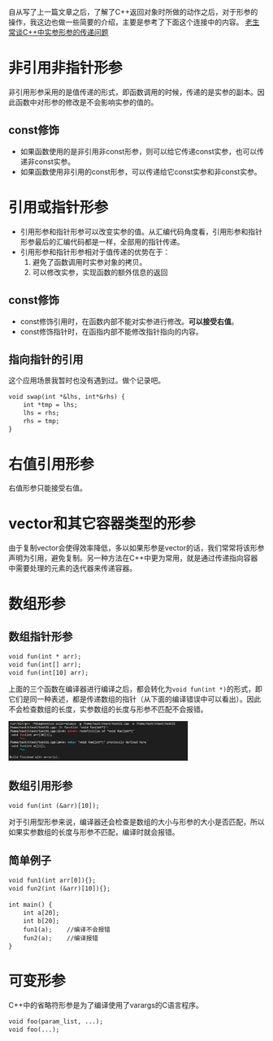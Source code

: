 自从写了上一篇文章之后，了解了C++返回对象时所做的动作之后，对于形参的操作，我这边也做一些简要的介绍，主要是参考了下面这个连接中的内容。
[老生常谈C++中实参形参的传递问题](https://www.jb51.net/article/108390.htm)

# 非引用非指针形参
非引用形参采用的是值传递的形式，即函数调用的时候，传递的是实参的副本。因此函数中对形参的修改是不会影响实参的值的。

## const修饰
* 如果函数使用的是非引用非const形参，则可以给它传递const实参，也可以传递非const实参。
* 如果函数使用非引用的const形参，可以传递给它const实参和非const实参。

# 引用或指针形参
* 引用形参和指针形参可以改变实参的值。从汇编代码角度看，引用形参和指针形参最后的汇编代码都是一样，全部用的指针传递。
* 引用形参和指针形参相对于值传递的优势在于：
    1. 避免了函数调用时实参对象的拷贝。
    2. 可以修改实参，实现函数的额外信息的返回

## const修饰
* const修饰引用时，在函数内部不能对实参进行修改。**可以接受右值**。
* const修饰指针时，在函指内部不能修改指针指向的内容。

## 指向指针的引用
这个应用场景我暂时也没有遇到过。做个记录吧。
```
void swap(int *&lhs, int*&rhs) {
    int *tmp = lhs;
    lhs = rhs;
    rhs = tmp;
}
```

# 右值引用形参
右值形参只能接受右值。

# vector和其它容器类型的形参
由于复制vector会使得效率降低，多以如果形参是vector的话，我们常常将该形参声明为引用，避免复制。另一种方法在C++中更为常用，就是通过传递指向容器中需要处理的元素的迭代器来传递容器。

# 数组形参
## 数组指针形参
```
void fun(int * arr);
void fun(int[] arr);
void fun(int[10] arr);
```
上面的三个函数在编译器进行编译之后，都会转化为`void fun(int *)`的形式，即它们是同一种表述，都是传递数组的指针（从下面的编译错误中可以看出）。因此不会检查数组的长度，实参数组的长度与形参不匹配不会报错。


<img src="https://github.com/firstmoonlight/MarkdownImages/blob/main/2024_7_8/Image19.png" width="70%">

## 数组引用形参
```
void fun(int (&arr)[10]); 
```
对于引用型形参来说，编译器还会检查是数组的大小与形参的大小是否匹配，所以如果实参数组的长度与形参不匹配，编译时就会报错。

## 简单例子
```
void fun1(int arr[0]){};
void fun2(int (&arr)[10]){};

int main() {
    int a[20];
    int b[20];
    fun1(a);    //编译不会报错
    fun2(a);    //编译报错
}

```
# 可变形参
C++中的省略符形参是为了编译使用了varargs的C语言程序。
```
void foo(param_list, ...);
void foo(...);
```
